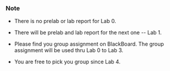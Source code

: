 ### Note

* There is no prelab or lab report for Lab 0.

* There will be prelab and lab report for the next one -- Lab 1.

* Please find you group assignment on BlackBoard. The group assignment will be used thru Lab 0 to Lab 3.

* You are free to pick you group since Lab 4.

